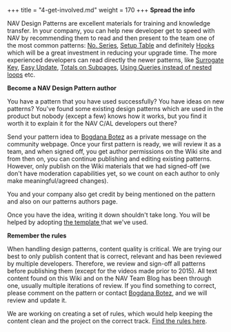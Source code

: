 +++
title = "4-get-involved.md"
weight = 170
+++
**Spread the info**

NAV Design Patterns are excellent materials for training and knowledge transfer. In your company, you can help new developer get to speed with NAV by recommending them to read and then present to the team one of the most common patterns: [No. Series][anchor0], [Setup Table][anchor1] and definitely [Hooks ][anchor2]which will be a great investment in reducing your upgrade time. The more experienced developers can read directly the newer patterns, like [Surrogate Key][anchor3], [Easy Update][anchor4], [Totals on Subpages][anchor5], [Using Queries instead of nested loops][anchor6] etc.

**Become a NAV Design Pattern author**

You have a pattern that you have used successfully? You have ideas on new patterns? You've found some existing design patterns which are used in the product but nobody (except a few) knows how it works, but you find it worth it to explain it for the NAV C/AL developers out there?

Send your pattern idea to [Bogdana Botez][anchor7] as a private message on the community webpage. Once your first pattern is ready, we will review it as a team, and when signed off, you get author permissions on the Wiki site and from then on, you can continue publishing and editing existing patterns. However, only publish on the Wiki materials that we had signed-off (we don't have moderation capabilities yet, so we count on each author to only make meaningful/agreed changes).

You and your company also get credit by being mentioned on the pattern and also on our patterns authors page.

Once you have the idea, writing it down shouldn't take long. You will be helped by adopting [the template ][anchor8]that we've used.

**Remember the rules**

When handling design patterns, content quality is critical. We are trying our best to only publish content that is correct, relevant and has been reviewed by multiple developers. Therefore, we review and sign-off all patterns before publishing them (except for the videos made prior to 2015). All text content found on this Wiki and on the NAV Team Blog has been through one, usually multiple iterations of review. If you find something to correct, please comment on the pattern or contact [Bogdana Botez][anchor9], and we will review and update it.

We are working on creating a set of rules, which would help keeping the content clean and the project on the correct track. [Find the rules here][anchor10].



[anchor0]: /nav/w/designpatterns/74.no-series.aspx "No. Series"
[anchor1]: /nav/w/designpatterns/76.single-record-setup-table.aspx "Setup Table"
[anchor2]: /nav/w/designpatterns/117.hooks-pattern.aspx "Hooks"
[anchor3]: /nav/w/designpatterns/122.implementation-of-surrogate-keys-using-autoincrement-pattern.aspx
[anchor4]: /nav/w/designpatterns/104.easy-update-of-setup-or-supplementary-information.aspx
[anchor5]: /nav/w/designpatterns/155.totals-and-discounts-on-subpages-sales-and-purchases.aspx
[anchor6]: /nav/w/designpatterns/123.using-cal-query-objects-instead-of-nested-loops.aspx
[anchor7]: /members/bogdana-botez/default.aspx
[anchor8]: /nav/w/designpatterns/107.template-for-writing-nav-design-patterns.aspx
[anchor9]: /members/bogdana-botez/default.aspx "Bogdana Botez"
[anchor10]: /nav/w/designpatterns/239.rules-of-conduct.aspx "Find the rules here"
